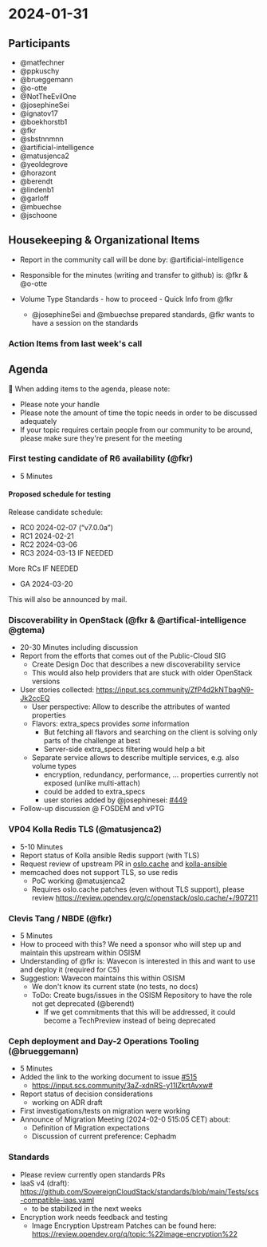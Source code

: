 # 2024-01-31

## Participants

- @matfechner
- @ppkuschy
- @brueggemann
- @o-otte
- @NotTheEvilOne
- @josephineSei
- @ignatov17
- @boekhorstb1
- @fkr
- @sbstnnmnn
- @artificial-intelligence
- @matusjenca2
- @yeoldegrove
- @horazont
- @berendt
- @lindenb1
- @garloff
- @mbuechse
- @jschoone

## Housekeeping & Organizational Items

- Report in the community call will be done by: @artificial-intelligence
- Responsible for the minutes (writing and transfer to github) is:
 @fkr & @o-otte

- Volume Type Standards - how to proceed - Quick Info from @fkr
  - @josephineSei and @mbuechse prepared standards, @fkr wants to have a session on the standards

### Action Items from last week's call

## Agenda

:rotating_light: When adding items to the agenda, please note:

- Please note your handle
- Please note the amount of time the topic needs in order to be discussed adequately
- If your topic requires certain people from our community to be around, please make sure they're present for the meeting

### First testing candidate of R6 availability (@fkr)

- 5 Minutes

#### Proposed schedule for testing

Release candidate schedule:
- RC0 2024-02-07 (“v7.0.0a”)
- RC1 2024-02-21
- RC2 2024-03-06
- RC3 2024-03-13 IF NEEDED

More RCs IF NEEDED
- GA 2024-03-20

This will also be announced by mail.

### Discoverability in OpenStack (@fkr & @artifical-intelligence @gtema)

- 20-30 Minutes including discussion
- Report from the efforts that comes out of the Public-Cloud SIG
  - Create Design Doc that describes a new discoverability service
  - This would also help providers that are stuck with older OpenStack versions
- User stories collected:  <https://input.scs.community/ZfP4d2kNTbagN9-Jk2ccEQ>
  - User perspective: Allow to describe the attributes of wanted properties
  - Flavors: extra_specs provides *some* information
    - But fetching all flavors and searching on the client is solving only parts of the challenge at best
    - Server-side extra_specs filtering would help a bit
  - Separate service allows to describe multiple services, e.g. also volume types
    - encryption, redundancy, performance, ... properties currently not exposed (unlike multi-attach)
    - could be added to extra_specs
    - user stories added by @josephinesei: [#449](https://github.com/SovereignCloudStack/standards/issues/449)
- Follow-up discussion @ FOSDEM and vPTG

### VP04 Kolla Redis TLS (@matusjenca2)

- 5-10 Minutes
- Report status of Kolla ansible  Redis support (with TLS)
- Request review of upstream PR in [oslo.cache](https://review.opendev.org/c/openstack/oslo.cache/+/907211) and [kolla-ansible](https://review.opendev.org/c/openstack/kolla-ansible/+/903978)
- memcached does not support TLS, so use redis
  - PoC working @matusjenca2
  - Requires oslo.cache patches (even without TLS support), please review <https://review.opendev.org/c/openstack/oslo.cache/+/907211>

### Clevis Tang / NBDE (@fkr)

- 5 Minutes
- How to proceed with this? We need a sponsor who will step up and maintain this upstream within OSISM
- Understanding of @fkr is: Wavecon is interested in this and want to use and deploy it (required for C5)
- Suggestion: Wavecon maintains this within OSISM
  - We don't know its current state (no tests, no docs)
  - ToDo: Create bugs/issues in the OSISM Repository to have the role not get deprecated (@berendt)
    - If we get commitments that this will be addressed, it could become a TechPreview instead of being deprecated

### Ceph deployment and Day-2 Operations Tooling (@brueggemann)

- 5 Minutes
- Added the link to the working document to issue [#515](https://github.com/SovereignCloudStack/issues/issues/515)
  - <https://input.scs.community/3aZ-xdnRS-y11lZkrtAvxw#>
- Report status of decision considerations
  - working on ADR draft
- First investigations/tests on migration were working
- Announce of Migration Meeting (2024-02-0 515:05 CET) about:
  - Definition of Migration expectations
  - Discussion of current preference: Cephadm

### Standards

- Please review currently open standards PRs
- IaaS v4 (draft): <https://github.com/SovereignCloudStack/standards/blob/main/Tests/scs-compatible-iaas.yaml>
  - to be stabilized in the next weeks
- Encryption work needs feedback and testing
  - Image Encryption Upstream Patches can be found here: <https://review.opendev.org/q/topic:%22image-encryption%22>
